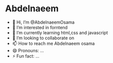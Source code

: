 # Abdelnaeem
- 👋 Hi, I’m @AbdelnaeemOsama
- 👀 I’m interested in forntend 
- 🌱 I’m currently learning html,css and javascript
- 💞️ I’m looking to collaborate on 
- 📫 How to reach me Abdelnaeem osama
- 😄 Pronouns: ...
- ⚡ Fun fact: ...

<!---
AbdelnaeemOsama/AbdelnaeemOsama is a ✨ special ✨ repository because its `README.md` (this file) appears on your GitHub profile.
You can click the Preview link to take a look at your changes.
--->
